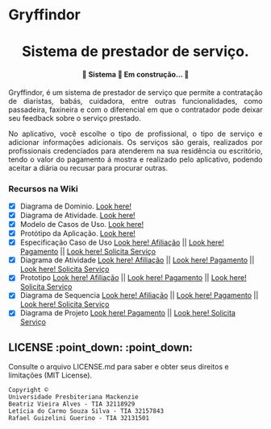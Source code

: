 # Gryffindor
<h1 align="center"> Sistema de prestador de serviço. </h1>

<h4 align="center"> 
	🚧  Sistema 🚀 Em construção...  🚧
</h4>

<p align="justify"> Gryffindor, é um sistema de prestador de serviço que permite a contratação de diaristas, babás, cuidadora, entre outras funcionalidades, como passadeira, faxineira e com o diferencial em que o contratador pode deixar seu feedback sobre o serviço prestado.</p>
<p align="justify"> No aplicativo, você escolhe o tipo de profissional, o tipo de serviço e adicionar informações adicionais. Os serviços são gerais, realizados por profissionais credenciados para atenderem na sua residência ou escritório, tendo o valor do pagamento á mostra e realizado pelo aplicativo, podendo aceitar a diária ou recusar para procurar outras. </p>

### Recursos na Wiki

- [x] Diagrama de Dominio. [Look here!](https://github.com/trizalves/Gryffindor/wiki/Diagrama-de-Dom%C3%ADnio)
- [x] Diagrama de Atividade. [Look here!](https://github.com/trizalves/Gryffindor/wiki/Diagrama-de-Atividade:-Gryffindor)
- [x] Modelo de Casos de Uso. [Look here!](https://github.com/trizalves/Gryffindor/wiki/Diagrama-Caso-de-Uso)
- [x] Protótipo da Aplicação. [Look here!](https://github.com/trizalves/Gryffindor/wiki/Prot%C3%B3tipo---Gryffindor)
- [x] Especificação Caso de Uso [Look here! Afiliação](https://github.com/trizalves/Gryffindor/wiki/Especifica%C3%A7%C3%A3o-Caso-de-Uso:-Afilia%C3%A7%C3%A3o) || [Look here! Pagamento](https://github.com/trizalves/Gryffindor/wiki/Especifica%C3%A7%C3%A3o-Caso-de-Uso:-Executa-Servi%C3%A7o) || [Look here! Solicita Serviço](https://github.com/trizalves/Gryffindor/wiki/Especifica%C3%A7%C3%A3o-Caso-de-Uso:-Solicita-Servi%C3%A7o)
- [x] Diagrama de Atividade [Look here! Afiliação](https://github.com/trizalves/Gryffindor/wiki/Especifica%C3%A7%C3%A3o-Caso-de-Uso:-Afilia%C3%A7%C3%A3o) || [Look here! Pagamento](https://github.com/trizalves/Gryffindor/wiki/Especifica%C3%A7%C3%A3o-Caso-de-Uso:-Executa-Servi%C3%A7o) || [Look here! Solicita Serviço](https://github.com/trizalves/Gryffindor/wiki/Especifica%C3%A7%C3%A3o-Caso-de-Uso:-Solicita-Servi%C3%A7o)
- [x] Prototipo [Look here! Afiliação](https://github.com/trizalves/Gryffindor/wiki/Especifica%C3%A7%C3%A3o-Caso-de-Uso:-Afilia%C3%A7%C3%A3o) || [Look here! Pagamento](https://github.com/trizalves/Gryffindor/wiki/Especifica%C3%A7%C3%A3o-Caso-de-Uso:-Executa-Servi%C3%A7o) || [Look here! Solicita Serviço](https://github.com/trizalves/Gryffindor/wiki/Especifica%C3%A7%C3%A3o-Caso-de-Uso:-Solicita-Servi%C3%A7o)
- [x] Diagrama de Sequencia [Look here! Afiliação](https://github.com/trizalves/Gryffindor/wiki/Especifica%C3%A7%C3%A3o-Caso-de-Uso:-Afilia%C3%A7%C3%A3o) || [Look here! Pagamento](https://github.com/trizalves/Gryffindor/wiki/Especifica%C3%A7%C3%A3o-Caso-de-Uso:-Executa-Servi%C3%A7o) || [Look here! Solicita Serviço](https://github.com/trizalves/Gryffindor/wiki/Especifica%C3%A7%C3%A3o-Caso-de-Uso:-Solicita-Servi%C3%A7o)
- [x] Diagrama de Projeto [Look here! Pagamento](https://github.com/trizalves/Gryffindor/wiki/Especifica%C3%A7%C3%A3o-Caso-de-Uso:-Executa-Servi%C3%A7o) || [Look here! Solicita Serviço](https://github.com/trizalves/Gryffindor/wiki/Especifica%C3%A7%C3%A3o-Caso-de-Uso:-Solicita-Servi%C3%A7o)

<h2> LICENSE :point_down: :point_down: </h2>
Consulte o arquivo LICENSE.md para saber e obter seus direitos e limitações (MIT License). 




```
Copyright ©
Universidade Presbiteriana Mackenzie
Beatriz Vieira Alves - TIA 32118929
Letícia do Carmo Souza Silva - TIA 32157843
Rafael Guizelini Guerino - TIA 32131501
```
